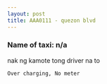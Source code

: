 ```yaml
---
layout: post
title: AAA0111 - quezon blvd
---
```


### Name of taxi: n/a

nak ng kamote tong driver na to

```Over charging, No meter```
